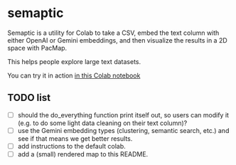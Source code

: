 # semaptic

Semaptic is a utility for Colab to take a CSV, embed the text column with either OpenAI or Gemini embeddings, and then visualize the results in a 2D space with PacMap.

This helps people explore large text datasets.

You can try it in action [in this Colab notebook](https://colab.research.google.com/drive/1Y1-lUxXIBpakLyxKu9HUyulqv9IugcYy#scrollTo=kjmcnC-iUsVf)

## TODO list

- [ ] should the do_everything function print itself out, so users can modify it (e.g. to do some light data cleaning on their text column)?
- [ ] use the Gemini embedding types (clustering, semantic search, etc.) and see if that means we get better results.
- [ ] add instructions to the default colab.
- [ ] add a (small) rendered map to this README.
